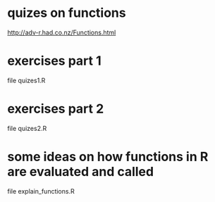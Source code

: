 # quizes on functions
http://adv-r.had.co.nz/Functions.html

# exercises part 1

file quizes1.R


# exercises part 2


file quizes2.R



# some ideas on  how functions in R are evaluated and called


file explain_functions.R

